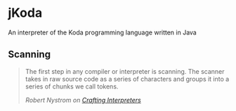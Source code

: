 # jKoda
An interpreter of the Koda programming language written in Java

## Scanning
> The first step in any compiler or interpreter is scanning. 
> The scanner takes in raw source code as a series of characters and groups it into a series of chunks we call tokens.
>
> <cite>Robert Nystrom on [Crafting Interpreters](https://www.craftinginterpreters.com/scanning.html)<cite>